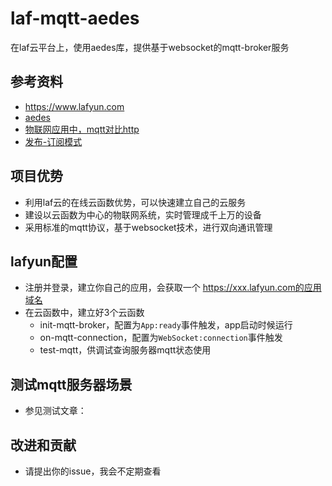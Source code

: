 # laf-mqtt-aedes
在laf云平台上，使用aedes库，提供基于websocket的mqtt-broker服务

## 参考资料
- https://www.lafyun.com
- [aedes](https://github.com/moscajs/aedes)
- [物联网应用中，mqtt对比http](https://zhuanlan.zhihu.com/p/473594063)
- [发布-订阅模式](https://zhuanlan.zhihu.com/p/182546537)

## 项目优势
- 利用laf云的在线云函数优势，可以快速建立自己的云服务
- 建设以云函数为中心的物联网系统，实时管理成千上万的设备
- 采用标准的mqtt协议，基于websocket技术，进行双向通讯管理

## lafyun配置
- 注册并登录，建立你自己的应用，会获取一个 https://xxx.lafyun.com的应用域名
- 在云函数中，建立好3个云函数
  - init-mqtt-broker，配置为`App:ready`事件触发，app启动时候运行
  - on-mqtt-connection，配置为`WebSocket:connection`事件触发
  - test-mqtt，供调试查询服务器mqtt状态使用

## 测试mqtt服务器场景
- 参见测试文章：

## 改进和贡献
- 请提出你的issue，我会不定期查看
